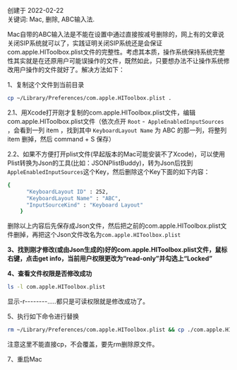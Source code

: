 创建于 2022-02-22<br>
关键词: Mac, 删除, ABC输入法.

Mac自带的ABC输入法是不能在设置中通过直接按减号删除的，网上有的文章说关闭SIP系统就可以了，实践证明关闭SIP系统还是会保证com.apple.HIToolbox.plist文件的完整性。考虑其本质，操作系统保持系统完整性其实就是在还原用户可能误操作的文件，既然如此，只要想办法不让操作系统修改用户操作的文件就好了。解决方法如下：

1、复制这个文件到当前目录

```bash
cp ~/Library/Preferences/com.apple.HIToolbox.plist .
```

2.1、用Xcode打开刚才复制的com.apple.HIToolbox.plist文件，编辑com.apple.HIToolbox.plist文件（依次点开 `Root` -` AppleEnabledInputSources` ，会看到一列 item ，找到其中 `KeyboardLayout Name` 为 ABC 的那一列，将整列 item 删掉，然后 command + S 保存）

2.2、如果不方便打开plist文件(早起版本的Mac可能安装不了Xcode)，可以使用Plist转换为Json的工具(比如：JSONPlistBuddy)，转为Json后找到`AppleEnabledInputSources`这个Key，然后删除这个Key下面的如下内容：

```bash
{
      "KeyboardLayout ID" : 252,
      "KeyboardLayout Name" : "ABC",
      "InputSourceKind" : "Keyboard Layout"
    }
```

删除以上内容后先保存成Json文件，然后把之前的com.apple.HIToolbox.plist文件删掉，再把这个Json文件改名为`com.apple.HIToolbox.plist`

**3、找到刚才修改(或由Json生成的)好的com.apple.HIToolbox.plist文件，鼠标右键，点击get info，当前用户权限更改为“read-only”并勾选上“Locked”**

**4、查看文件权限是否修改成功**

```bash
ls -l com.apple.HIToolbox.plist
```

显示-r--------.....都只是可读权限就是修改成功了。

5、执行如下命令进行替换

```bash
rm ~/Library/Preferences/com.apple.HIToolbox.plist && cp ./com.apple.HIToolbox.plist ~/Library/Preferences/ 
```

 注意这里不能直接cp，不会覆盖，要先rm删除原文件。

7、重启Mac